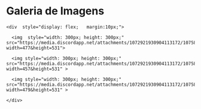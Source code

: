 
 <h1>Galeria de Imagens</h1>

    <div  style="display: flex;   margin:10px;">

      <img  style="width: 300px; height: 300px;" src="https://media.discordapp.net/attachments/1072921930904113172/1075850532083740774/image.png?width=477&height=531">

      <img style="width: 300px; height: 300px;" src="https://media.discordapp.net/attachments/1072921930904113172/1075850189572677693/image.png?width=457&height=531" >

      <img style="width: 300px; height: 300px;" src="https://media.discordapp.net/attachments/1072921930904113172/1075850734572163232/image.png?width=479&height=531" >

    </div>


